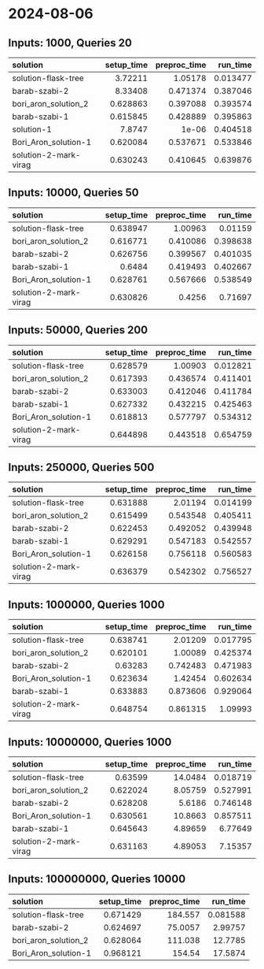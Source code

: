 # 2024-08-06

## Inputs: 1000, Queries 20

| solution              |   setup_time |   preproc_time |   run_time |
|:----------------------|-------------:|---------------:|-----------:|
| solution-flask-tree   |     3.72211  |       1.05178  |   0.013477 |
| barab-szabi-2         |     8.33408  |       0.471374 |   0.387046 |
| bori_aron_solution_2  |     0.628863 |       0.397088 |   0.393574 |
| barab-szabi-1         |     0.615845 |       0.428889 |   0.395863 |
| solution-1            |     7.8747   |       1e-06    |   0.404518 |
| Bori_Aron_solution-1  |     0.620084 |       0.537671 |   0.533846 |
| solution-2-mark-virag |     0.630243 |       0.410645 |   0.639876 |

## Inputs: 10000, Queries 50

| solution              |   setup_time |   preproc_time |   run_time |
|:----------------------|-------------:|---------------:|-----------:|
| solution-flask-tree   |     0.638947 |       1.00963  |   0.01159  |
| bori_aron_solution_2  |     0.616771 |       0.410086 |   0.398638 |
| barab-szabi-2         |     0.626756 |       0.399567 |   0.401035 |
| barab-szabi-1         |     0.6484   |       0.419493 |   0.402667 |
| Bori_Aron_solution-1  |     0.628761 |       0.567666 |   0.538549 |
| solution-2-mark-virag |     0.630826 |       0.4256   |   0.71697  |

## Inputs: 50000, Queries 200

| solution              |   setup_time |   preproc_time |   run_time |
|:----------------------|-------------:|---------------:|-----------:|
| solution-flask-tree   |     0.628579 |       1.00903  |   0.012821 |
| bori_aron_solution_2  |     0.617393 |       0.436574 |   0.411401 |
| barab-szabi-2         |     0.633003 |       0.412046 |   0.411784 |
| barab-szabi-1         |     0.627332 |       0.432215 |   0.425463 |
| Bori_Aron_solution-1  |     0.618813 |       0.577797 |   0.534312 |
| solution-2-mark-virag |     0.644898 |       0.443518 |   0.654759 |

## Inputs: 250000, Queries 500

| solution              |   setup_time |   preproc_time |   run_time |
|:----------------------|-------------:|---------------:|-----------:|
| solution-flask-tree   |     0.631888 |       2.01194  |   0.014199 |
| bori_aron_solution_2  |     0.615499 |       0.543548 |   0.405411 |
| barab-szabi-2         |     0.622453 |       0.492052 |   0.439948 |
| barab-szabi-1         |     0.629291 |       0.547183 |   0.542557 |
| Bori_Aron_solution-1  |     0.626158 |       0.756118 |   0.560583 |
| solution-2-mark-virag |     0.636379 |       0.542302 |   0.756527 |

## Inputs: 1000000, Queries 1000

| solution              |   setup_time |   preproc_time |   run_time |
|:----------------------|-------------:|---------------:|-----------:|
| solution-flask-tree   |     0.638741 |       2.01209  |   0.017795 |
| bori_aron_solution_2  |     0.620101 |       1.00089  |   0.425374 |
| barab-szabi-2         |     0.63283  |       0.742483 |   0.471983 |
| Bori_Aron_solution-1  |     0.623634 |       1.42454  |   0.602634 |
| barab-szabi-1         |     0.633883 |       0.873606 |   0.929064 |
| solution-2-mark-virag |     0.648754 |       0.861315 |   1.09993  |

## Inputs: 10000000, Queries 1000

| solution              |   setup_time |   preproc_time |   run_time |
|:----------------------|-------------:|---------------:|-----------:|
| solution-flask-tree   |     0.63599  |       14.0484  |   0.018719 |
| bori_aron_solution_2  |     0.622024 |        8.05759 |   0.527991 |
| barab-szabi-2         |     0.628208 |        5.6186  |   0.746148 |
| Bori_Aron_solution-1  |     0.630561 |       10.8663  |   0.857511 |
| barab-szabi-1         |     0.645643 |        4.89659 |   6.77649  |
| solution-2-mark-virag |     0.631163 |        4.89053 |   7.15357  |

## Inputs: 100000000, Queries 10000

| solution             |   setup_time |   preproc_time |   run_time |
|:---------------------|-------------:|---------------:|-----------:|
| solution-flask-tree  |     0.671429 |       184.557  |   0.081588 |
| barab-szabi-2        |     0.624697 |        75.0057 |   2.99757  |
| bori_aron_solution_2 |     0.628064 |       111.038  |  12.7785   |
| Bori_Aron_solution-1 |     0.968121 |       154.54   |  17.5874   |
